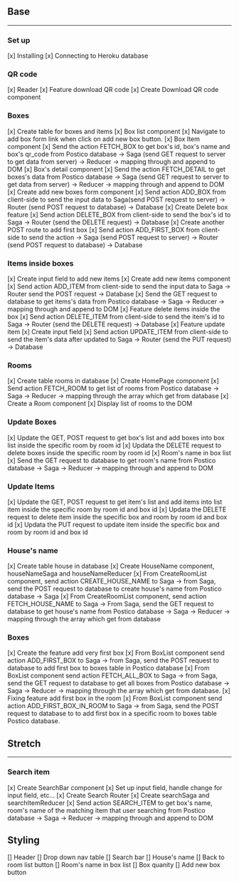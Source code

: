 
## Base
---------

### Set up
[x] Installing
[x] Connecting to Heroku database

### QR code
[x] Reader 
[x] Feature download QR code
    [x] Create Download QR code component
    

### Boxes 
[x] Create table for boxes and items
[x] Box list component
    [x] Navigate to add box form link when click on add new box button. 
    [x] Box Item component
        [x] Send the action FETCH_BOX to get box's id, box's name and box's qr_code from Postico database -> Saga (send GET request to server to get data from server) -> Reducer -> mapping through and append to DOM
    [x] Box's detail component
        [x] Send the action FETCH_DETAIL to get boxes's data from Postico database -> Saga (send GET request to server to get data from server) -> Reducer -> mapping through and append to DOM
[x] Create add new boxes form component
    [x] Send action ADD_BOX from client-side to send the input data to Saga(send POST request to server) -> Router (send POST request to database) -> Database
[x] Create Delete box feature
    [x] Send action DELETE_BOX from client-side to send the box's id to Saga -> Router (send the DELETE request) -> Database
[x] Create another POST route to add first box
    [x]  Send action ADD_FIRST_BOX from client-side to send the action -> Saga (send POST request to server) -> Router (send POST request to database) -> Database

### Items inside boxes
[x] Create input field to add new items 
[x] Create add new items component
    [x] Send action ADD_ITEM from client-side to send the input data to Saga -> Router send the POST request -> Database
    [x] Send the GET request to database to get items's data from Postico database -> Saga -> Reducer -> mapping through and append to DOM
[x] Feature delete items inside the box
    [x] Send action DELETE_ITEM from client-side to send the item's id to Saga -> Router (send the DELETE request) -> Database
[x] Feature update item
    [x] Create input field
    [x] Send action UPDATE_ITEM from client-side to send the item's data after updated to Saga -> Router (send the PUT request) -> Database

### Rooms
[x] Create table rooms in database
[x] Create HomePage component 
    [x] Send action FETCH_ROOM to get list of rooms from Postico database -> Saga -> Reducer -> mapping through the array which get from database
    [x] Create a Room component 
        [x] Display list of rooms to the DOM

### Update Boxes
[x] Update the GET, POST request to get box's list and add boxes into box list inside the specific room by room id
[x] Updata the DELETE request to delete boxes inside the specific room by room id
[x] Room's name in box list
    [x] Send the GET request to database to get room's name from Postico database -> Saga -> Reducer -> mapping through and append to DOM

### Update Items
[x] Update the GET, POST request to get item's list and add items into list item inside the specific room by room id and box id
[x] Updata the DELETE request to delete item inside the specific box and room by room id and box id
[x] Updata the PUT request to update item inside the specific box and room by room id and box id

### House's name
[x] Create table house in database
[x] Create HouseName component, houseNameSaga and houseNameReducer
    [x] From CreateRoomList component, send action CREATE_HOUSE_NAME to Saga -> from Saga, send the POST request to database to create house's name from Postico database -> Saga 
    [x] From CreateRoomList component, send action  FETCH_HOUSE_NAME to Saga ->  From Saga, send the GET request to database to get house's name from Postico database -> Saga -> Reducer -> mapping through the array which get from database
    
### Boxes
[x] Create the feature add very first box
    [x] From BoxList component send action ADD_FIRST_BOX to Saga -> from Saga, send the POST request to database to add first box to boxes table in Postico database
    [x] From BoxList component send action FETCH_ALL_BOX to Saga -> from Saga, send the GET request to database to get all boxes from Postico database -> Saga -> Reducer -> mapping through the array which get from database.
[x] Fixing feature add first box in the room
    [x] From BoxList component send action ADD_FIRST_BOX_IN_ROOM to Saga -> from Saga, send the POST request to database to to add first box in a specific room to boxes table Postico database.
   

## Stretch
----------

### Search item
[x] Create SearchBar component
    [x] Set up input field, handle change for input field, etc...
[x] Create Search Router
[x] Create searchSaga and searchItemReducer
[x] Send action SEARCH_ITEM to get box's name, room's name of the matching item that user searching from Postico database -> Saga -> Reducer -> mapping through and append to DOM


## Styling
[] Header
[] Drop down nav table
[] Search bar
[] House's name
[] Back to room list button
[] Room's name in box list
[] Box quanity
[] Add new box button
